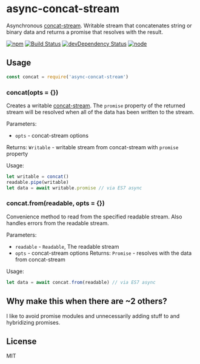 # async-concat-stream

Asynchronous [concat-stream]. Writable stream that concatenates string or binary data and returns a promise that resolves with the result.

[![npm](https://img.shields.io/npm/v/async-concat-stream.svg?style=flat-square)](https://www.npmjs.com/package/async-concat-stream)
[![Build Status](https://img.shields.io/travis/seangenabe/async-concat-stream/master.svg?style=flat-square)](https://travis-ci.org/seangenabe/async-concat-stream)
[![devDependency Status](https://img.shields.io/david/dev/seangenabe/async-concat-stream.svg?style=flat-square)](https://david-dm.org/seangenabe/async-concat-stream#info=devDependencies)
[![node](https://img.shields.io/node/v/async-concat-stream.svg?style=flat-square)](https://nodejs.org/en/download/)

## Usage

```javascript
const concat = require('async-concat-stream')
```

### concat(opts = {})

Creates a writable [concat-stream]. The `promise` property of the returned stream will be resolved when all of the data has been written to the stream.

Parameters:
* `opts` - concat-stream options

Returns: `Writable` - writable stream from concat-stream with `promise` property

Usage:
```javascript
let writable = concat()
readable.pipe(writable)
let data = await writable.promise // via ES7 async
```

### concat.from(readable, opts = {})

Convenience method to read from the specified readable stream. Also handles errors from the readable stream.

Parameters:
* `readable` - `Readable`, The readable stream
* `opts` - concat-stream options
Returns: `Promise` - resolves with the data from concat-stream

Usage:
```javascript
let data = await concat.from(readable) // via ES7 async
```

## Why make this when there are ~2 others?

I like to avoid promise modules and unnecessarily adding stuff to and hybridizing promises.

## License

MIT

[concat-stream]: https://github.com/maxogden/concat-stream
